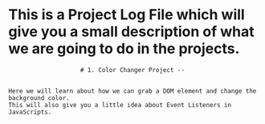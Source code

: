# This is a Project Log File which will give you a small description of what we are going to do in the projects.

                        
                        
                        # 1. Color Changer Project --


    Here we will learn about how we can grab a DOM element and change the background color.
    This will also give you a little idea about Event Listeners in JavaScripts.
